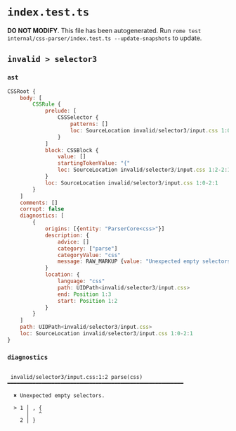 # `index.test.ts`

**DO NOT MODIFY**. This file has been autogenerated. Run `rome test internal/css-parser/index.test.ts --update-snapshots` to update.

## `invalid > selector3`

### `ast`

```javascript
CSSRoot {
	body: [
		CSSRule {
			prelude: [
				CSSSelector {
					patterns: []
					loc: SourceLocation invalid/selector3/input.css 1:0-1:2
				}
			]
			block: CSSBlock {
				value: []
				startingTokenValue: "{"
				loc: SourceLocation invalid/selector3/input.css 1:2-2:1
			}
			loc: SourceLocation invalid/selector3/input.css 1:0-2:1
		}
	]
	comments: []
	corrupt: false
	diagnostics: [
		{
			origins: [{entity: "ParserCore<css>"}]
			description: {
				advice: []
				category: ["parse"]
				categoryValue: "css"
				message: RAW_MARKUP {value: "Unexpected empty selectors."}
			}
			location: {
				language: "css"
				path: UIDPath<invalid/selector3/input.css>
				end: Position 1:3
				start: Position 1:2
			}
		}
	]
	path: UIDPath<invalid/selector3/input.css>
	loc: SourceLocation invalid/selector3/input.css 1:0-2:1
}
```

### `diagnostics`

```

 invalid/selector3/input.css:1:2 parse(css) ━━━━━━━━━━━━━━━━━━━━━━━━━━━━━━━━━━━━━━━━━━━━━━━━━━━━━━━━

  ✖ Unexpected empty selectors.

  > 1 │ , {
      │   ^
    2 │ }


```
